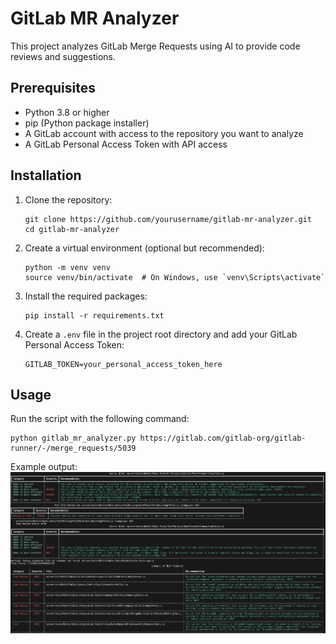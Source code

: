 # GitLab MR Analyzer

This project analyzes GitLab Merge Requests using AI to provide code reviews and suggestions.

## Prerequisites

- Python 3.8 or higher
- pip (Python package installer)
- A GitLab account with access to the repository you want to analyze
- A GitLab Personal Access Token with API access

## Installation

1. Clone the repository:
   ```
   git clone https://github.com/yourusername/gitlab-mr-analyzer.git
   cd gitlab-mr-analyzer
   ```

2. Create a virtual environment (optional but recommended):
   ```
   python -m venv venv
   source venv/bin/activate  # On Windows, use `venv\Scripts\activate`
   ```

3. Install the required packages:
   ```
   pip install -r requirements.txt
   ```

4. Create a `.env` file in the project root directory and add your GitLab Personal Access Token:
   ```
   GITLAB_TOKEN=your_personal_access_token_here
   ```

## Usage

Run the script with the following command:
```
python gitlab_mr_analyzer.py https://gitlab.com/gitlab-org/gitlab-runner/-/merge_requests/5039
```

Example output:
![Example output](./example_output.png)

